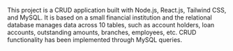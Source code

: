 This project is a CRUD application built with Node.js, React.js, Tailwind CSS, and MySQL. It is based on a small financial institution and the relational database manages data across 10 tables, such as account holders, loan accounts, outstanding amounts, branches, employees, etc. CRUD functionality has been implemented through MySQL queries.
